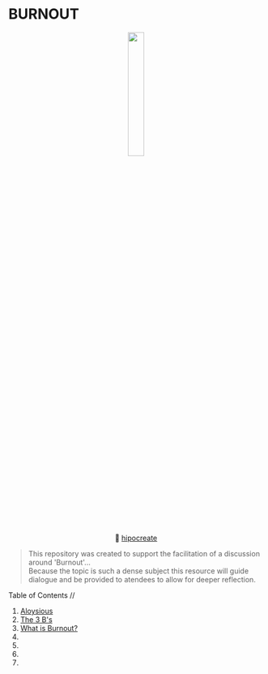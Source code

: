 # BURNOUT

<div align="center">

<img src="https://bafybeiauomi4lhnssgpqmaf4feurdxnmknsswxgr76573ew3ufokxck35q.ipfs.infura-ipfs.io/"  width=25% height=25%>

🎨 [hipocreate](https://hic.af/hipocreate)

</div>


> This repository was created to support the facilitation of a discussion around 'Burnout'...<br>
Because the topic is such a dense subject this resource will guide dialogue and be provided to atendees to allow for deeper reflection. 

Table of Contents //

1. [Aloysious](aloysious.md) 
2. [The 3 B's]()
3. [What is Burnout?](burnout.md)
4.
5.
6.
7.





 
